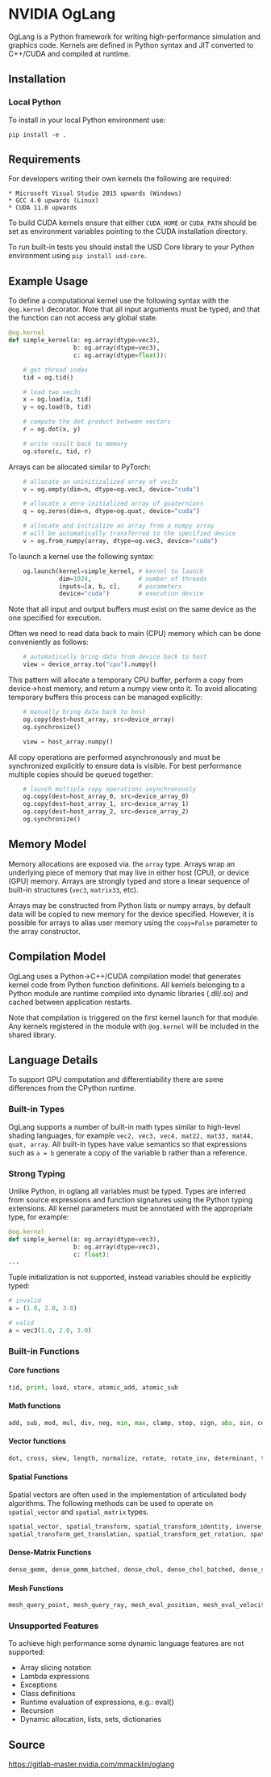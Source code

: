 # NVIDIA OgLang

OgLang is a Python framework for writing high-performance simulation and graphics code. Kernels are defined in Python syntax and JIT converted to C++/CUDA and compiled at runtime.

##  Installation

### Local Python

To install in your local Python environment use:

    pip install -e .


## Requirements

For developers writing their own kernels the following are required:

    * Microsoft Visual Studio 2015 upwards (Windows)
    * GCC 4.0 upwards (Linux)
    * CUDA 11.0 upwards

To build CUDA kernels ensure that either `CUDA_HOME` or `CUDA_PATH` should be set as environment variables pointing to the CUDA installation directory.

To run built-in tests you should install the USD Core library to your Python environment using `pip install usd-core`.

## Example Usage

To define a computational kernel use the following syntax with the `@og.kernel` decorator. Note that all input arguments must be typed, and that the function can not access any global state.

```python
@og.kernel
def simple_kernel(a: og.array(dtype=vec3),
                  b: og.array(dtype=vec3),
                  c: og.array(dtype=float)):

    # get thread index
    tid = og.tid()

    # load two vec3s
    x = og.load(a, tid)
    y = og.load(b, tid)

    # compute the dot product between vectors
    r = og.dot(x, y)

    # write result back to memory
    og.store(c, tid, r)
```

Arrays can be allocated similar to PyTorch:

```python
    # allocate an uninitizalized array of vec3s
    v = og.empty(dim=n, dtype=og.vec3, device="cuda")

    # allocate a zero-initialized array of quaternions    
    q = og.zeros(dim=n, dtype=og.quat, device="cuda")

    # allocate and initialize an array from a numpy array
    # will be automatically transferred to the specified device
    v = og.from_numpy(array, dtype=og.vec3, device="cuda")
```

To launch a kernel use the following syntax:

```python
    og.launch(kernel=simple_kernel, # kernel to launch
              dim=1024,             # number of threads
              inputs=[a, b, c],     # parameters
              device="cuda")        # execution device

```

Note that all input and output buffers must exist on the same device as the one specified for execution.

Often we need to read data back to main (CPU) memory which can be done conveniently as follows:

```python
    # automatically bring data from device back to host
    view = device_array.to("cpu").numpy()
```

This pattern will allocate a temporary CPU buffer, perform a copy from device->host memory, and return a numpy view onto it. To avoid allocating temporary buffers this process can be managed explicitly:

```python
    # manually bring data back to host
    og.copy(dest=host_array, src=device_array)
    og.synchronize()

    view = host_array.numpy()
```

All copy operations are performed asynchronously and must be synchronized explicitly to ensure data is visible. For best performance multiple copies should be queued together:

```python
    # launch multiple copy operations asynchronously
    og.copy(dest=host_array_0, src=device_array_0)
    og.copy(dest=host_array_1, src=device_array_1)
    og.copy(dest=host_array_2, src=device_array_2)
    og.synchronize()
```

## Memory Model

Memory allocations are exposed via. the `array` type. Arrays wrap an underlying piece of memory that may live in either host (CPU), or device (GPU) memory. Arrays are strongly typed and store a linear sequence of built-in structures (`vec3`, `matrix33`, etc).

Arrays may be constructed from Python lists or numpy arrays, by default data will be copied to new memory for the device specified. However, it is possible for arrays to alias user memory using the `copy=False` parameter to the array constructor.

## Compilation Model

OgLang uses a Python->C++/CUDA compilation model that generates kernel code from Python function definitions. All kernels belonging to a Python module are runtime compiled into dynamic libraries (.dll/.so) and cached between application restarts.

Note that compilation is triggered on the first kernel launch for that module. Any kernels registered in the module with `@og.kernel` will be included in the shared library.

## Language Details

To support GPU computation and differentiability there are some differences from the CPython runtime.

### Built-in Types

OgLang supports a number of built-in math types similar to high-level shading languages, for example `vec2, vec3, vec4, mat22, mat33, mat44, quat, array`. All built-in types have value semantics so that expressions such as `a = b` generate a copy of the variable b rather than a reference.

### Strong Typing

Unlike Python, in oglang all variables must be typed. Types are inferred from source expressions and function signatures using the Python typing extensions. All kernel parameters must be annotated with the appropriate type, for example:

```python
@og.kernel
def simple_kernel(a: og.array(dtype=vec3),
                  b: og.array(dtype=vec3),
                  c: float):
...
```

Tuple initialization is not supported, instead variables should be explicitly typed:

```python
# invalid
a = (1.0, 2.0, 3.0)        

# valid
a = vec3(1.0, 2.0, 3.0) 
```
### Built-in Functions

#### Core functions

```python
tid, print, load, store, atomic_add, atomic_sub
```

#### Math functions

```python
add, sub, mod, mul, div, neg, min, max, clamp, step, sign, abs, sin, cos, acos, sqrt, select
```

#### Vector functions

```python
dot, cross, skew, length, normalize, rotate, rotate_inv, determinant, transpose, vec3, quat, quat_identity, quat_from_axis_angle, mat22, mat33, mat44, transform_point, transform_vector
```

#### Spatial Functions

Spatial vectors are often used in the implementation of articulated body algorithms. The following methods can be used to operate on `spatial_vector` and `spatial_matrix` types.

```python
spatial_vector, spatial_transform, spatial_transform_identity, inverse, 
spatial_transform_get_translation, spatial_transform_get_rotation, spatial_transform_multiply, spatial_adjoint, spatial_dot, spatial_cross, spatial_cross_dual, spatial_transform_point, spatial_transform_vector, spatial_top, spatial_bottom, spatial_jacobian, spatial_mass
```

#### Dense-Matrix Functions

```python
dense_gemm, dense_gemm_batched, dense_chol, dense_chol_batched, dense_subs, dense_solve, dense_solve_batched
```

#### Mesh Functions

```python
mesh_query_point, mesh_query_ray, mesh_eval_position, mesh_eval_velocity
```

### Unsupported Features

To achieve high performance some dynamic language features are not supported:

* Array slicing notation
* Lambda expressions
* Exceptions
* Class definitions
* Runtime evaluation of expressions, e.g.: eval()
* Recursion
* Dynamic allocation, lists, sets, dictionaries

## Source

https://gitlab-master.nvidia.com/mmacklin/oglang


